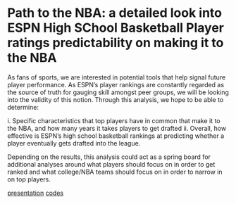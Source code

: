 # Path to the NBA: a detailed look into ESPN High SChool Basketball Player ratings predictability on making it to the NBA

As fans of sports, we are interested in potential tools that help signal future player performance. As ESPN’s player rankings are constantly regarded as the source of truth for gauging skill amongst peer groups, we will be looking into the validity of this notion. Through this analysis, we hope to be able to determine:

i. Specific characteristics that top players have in common that make it to the NBA, and how many years it takes players to get drafted 
ii. Overall, how effective is ESPN’s high school basketball rankings at predicting whether a player eventually gets drafted into the league. 

Depending on the results, this analysis could act as a spring board for additional analyses around what players should focus on in order to get ranked and what college/NBA teams should focus on in order to narrow in on top players.

[presentation]()
[codes]()
